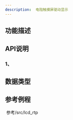 ```yaml
---
description:  电阻触摸屏驱动显示
---
```


## 功能描述



## API说明

### 1、

> 
>

## 数据类型





## 参考例程

​		参考/src/lcd_rtp